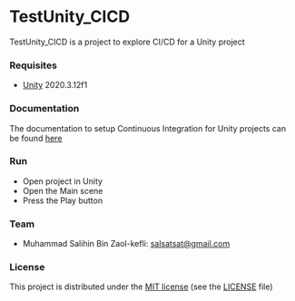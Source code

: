 # TestUnity_CICD

TestUnity_CICD is a project to explore CI/CD for a Unity project

<!--
### Screenshots

<a  href="Screenshots/BuildingInfo.jpg">
<img src="Screenshots/BuildingInfo.jpg" height="200" alt="" border="1"/></a>
-->

### Requisites

- [Unity](www.unity3d.com) 2020.3.12f1

### Documentation

The documentation to setup Continuous Integration for Unity projects can be found [here](https://game.ci/docs)

### Run

- Open project in Unity
- Open the Main scene
- Press the Play button

### Team

- Muhammad Salihin Bin Zaol-kefli: salsatsat@gmail.com

### License

This project is distributed under the [MIT license](https://en.wikipedia.org/wiki/MIT_License) (see the [LICENSE](./LICENSE.md) file)
